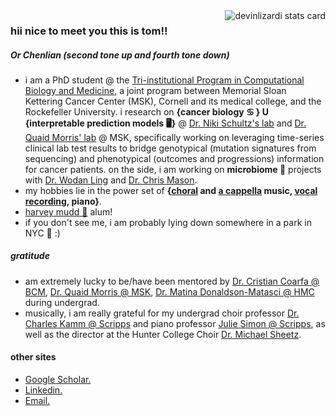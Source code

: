 <a href="">
  <img align="right" src="https://github-readme-stats.vercel.app/api/top-langs?username=tommyfuu&theme=solarized-light&layout=compact" alt="devinlizardi stats card" />
</a>

### hii nice to meet you this is tom!!
##### Or Chenlian (second tone up and fourth tone down)

- i am a PhD student @ the [Tri-institutional Program in Computational Biology and Medicine](https://compbio.triiprograms.org/), a joint program between Memorial Sloan Kettering Cancer Center (MSK), Cornell and its medical college, and the Rockefeller University. i research on  __{cancer biology ♋ } U {interpretable prediction models 🖥️}__ @ [Dr. Niki Schultz's lab](https://www.mskcc.org/research-areas/labs/nikolaus-schultz) and [Dr. Quaid Morris' lab](https://www.morrislab.ai/)  @ MSK, specifically working on leveraging time-series clinical lab test results to bridge genotypical (mutation signatures from sequencing) and phenotypical (outcomes and progressions) information for cancer patients. on the side, i am working on __microbiome 🦠__ projects with [Dr. Wodan Ling](https://vivo.weill.cornell.edu/display/cwid-wol4002) and [Dr. Chris Mason](https://masonlab.net/).
- my hobbies lie in the power set of __{[choral](https://music.hunter.cuny.edu/ensemble-and-performance-classes/) and [a cappella](https://www.instagram.com/stanza.gram/?hl=en) music,  [vocal recording](https://soundcloud.com/tom-chenlian-fu), piano}__.
- [harvey mudd 🧡](https://www.hmc.edu/) alum!
- if you don't see me, i am probably lying down somewhere in a park in NYC 🗽 :)


##### gratitude
- am extremely lucky to be/have been mentored by [Dr. Cristian Coarfa @ BCM](https://www.bcm.edu/people-search/cristian-coarfa-19635), [Dr. Quaid Morris @ MSK](https://www.morrislab.ai/), [Dr. Matina Donaldson-Matasci @ HMC](https://www.google.com/search?q=bee+lab+hmc&oq=bee+lab+hmc&aqs=chrome..69i57j33i160.1710j0j4&sourceid=chrome&ie=UTF-8) during undergrad. 
- musically, i am really grateful for my undergrad choir professor [Dr. Charles Kamm @ Scripps](https://www.scrippscollege.edu/offices/profile/charles-kamm) and piano professor [Julie Simon @ Scripps](https://www.scrippscollege.edu/offices/profile/julie-simon), as well as the director at the Hunter College Choir [Dr. Michael Sheetz](https://www.michaelsheetzmusic.com/).

#### other sites
- [Google Scholar.](https://scholar.google.com/citations?user=4gZPhoQAAAAJ&hl=en&oi=ao)
- [Linkedin.](https://www.linkedin.com/in/tom-fu-hmc89/)
- [Email.](chf4012@med.cornell.edu)

<!--<a href="">
  <img align="center" src="https://github-readme-stats.vercel.app/api?username=tommyfuu&show_icons=false&&hide=stars&theme=nightowl&alt="tommyfuu stats card" /> 
</a>
-->


